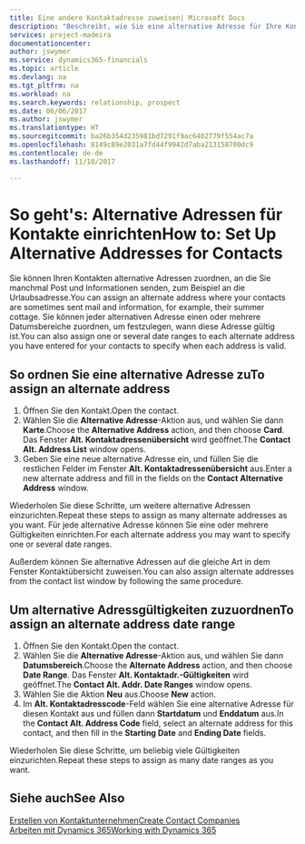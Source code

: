 ```yaml
---
title: Eine andere Kontaktadresse zuweisen| Microsoft Docs
description: "Beschreibt, wie Sie eine alternative Adresse für Ihre Kontakte zuweisen, an die Sie manchmal Informationen senden."
services: project-madeira
documentationcenter: 
author: jswymer
ms.service: dynamics365-financials
ms.topic: article
ms.devlang: na
ms.tgt_pltfrm: na
ms.workload: na
ms.search.keywords: relationship, prospect
ms.date: 06/06/2017
ms.author: jswymer
ms.translationtype: HT
ms.sourcegitcommit: ba26b354d235981bd7291f9ac6402779f554ac7a
ms.openlocfilehash: 8149c89e2031a7fd44f9942d7aba213158700dc9
ms.contentlocale: de-de
ms.lasthandoff: 11/10/2017

---
```

# <a name="how-to-set-up-alternative-addresses-for-contacts"></a><span data-ttu-id="7adb4-103">So geht's: Alternative Adressen für Kontakte einrichten</span><span class="sxs-lookup"><span data-stu-id="7adb4-103">How to: Set Up Alternative Addresses for Contacts</span></span>
<span data-ttu-id="7adb4-104">Sie können Ihren Kontakten alternative Adressen zuordnen, an die Sie manchmal Post und Informationen senden, zum Beispiel an die Urlaubsadresse.</span><span class="sxs-lookup"><span data-stu-id="7adb4-104">You can assign an alternate address where your contacts are sometimes sent mail and information, for example, their summer cottage.</span></span> <span data-ttu-id="7adb4-105">Sie können jeder alternativen Adresse einen oder mehrere Datumsbereiche zuordnen, um festzulegen, wann diese Adresse gültig ist.</span><span class="sxs-lookup"><span data-stu-id="7adb4-105">You can also assign one or several date ranges to each alternate address you have entered for your contacts to specify when each address is valid.</span></span>

## <a name="to-assign-an-alternate-address"></a><span data-ttu-id="7adb4-106">So ordnen Sie eine alternative Adresse zu</span><span class="sxs-lookup"><span data-stu-id="7adb4-106">To assign an alternate address</span></span>
1. <span data-ttu-id="7adb4-107">Öffnen Sie den Kontakt.</span><span class="sxs-lookup"><span data-stu-id="7adb4-107">Open the contact.</span></span>
2. <span data-ttu-id="7adb4-108">Wählen Sie die **Alternative Adresse**-Aktion aus, und wählen Sie dann **Karte**.</span><span class="sxs-lookup"><span data-stu-id="7adb4-108">Choose the **Alternative Address** action, and then choose **Card**.</span></span> <span data-ttu-id="7adb4-109">Das Fenster **Alt. Kontaktadressenübersicht** wird geöffnet.</span><span class="sxs-lookup"><span data-stu-id="7adb4-109">The **Contact Alt. Address List** window opens.</span></span>
3. <span data-ttu-id="7adb4-110">Geben Sie eine neue alternative Adresse ein, und füllen Sie die restlichen Felder im Fenster **Alt. Kontaktadressenübersicht** aus.</span><span class="sxs-lookup"><span data-stu-id="7adb4-110">Enter a new alternate address and fill in the fields on the **Contact Alternative Address** window.</span></span>

<span data-ttu-id="7adb4-111">Wiederholen Sie diese Schritte, um weitere alternative Adressen einzurichten.</span><span class="sxs-lookup"><span data-stu-id="7adb4-111">Repeat these steps to assign as many alternate addresses as you want.</span></span> <span data-ttu-id="7adb4-112">Für jede alternative Adresse können Sie eine oder mehrere Gültigkeiten einrichten.</span><span class="sxs-lookup"><span data-stu-id="7adb4-112">For each alternate address you may want to specify one or several date ranges.</span></span>

<span data-ttu-id="7adb4-113">Außerdem können Sie alternative Adressen auf die gleiche Art in dem Fenster Kontaktübersicht zuweisen.</span><span class="sxs-lookup"><span data-stu-id="7adb4-113">You can also assign alternate addresses from the contact list window by following the same procedure.</span></span>

## <a name="to-assign-an-alternate-address-date-range"></a><span data-ttu-id="7adb4-114">Um alternative Adressgültigkeiten zuzuordnen</span><span class="sxs-lookup"><span data-stu-id="7adb4-114">To assign an alternate address date range</span></span>
1. <span data-ttu-id="7adb4-115">Öffnen Sie den Kontakt.</span><span class="sxs-lookup"><span data-stu-id="7adb4-115">Open the contact.</span></span>
2. <span data-ttu-id="7adb4-116">Wählen Sie die **Alternative Adresse**-Aktion aus, und wählen Sie dann **Datumsbereich**.</span><span class="sxs-lookup"><span data-stu-id="7adb4-116">Choose the **Alternate Address** action, and then choose **Date Range**.</span></span> <span data-ttu-id="7adb4-117">Das Fenster **Alt. Kontaktadr.-Gültigkeiten** wird geöffnet.</span><span class="sxs-lookup"><span data-stu-id="7adb4-117">The **Contact Alt. Addr. Date Ranges** window opens.</span></span>
3. <span data-ttu-id="7adb4-118">Wählen Sie die Aktion **Neu** aus.</span><span class="sxs-lookup"><span data-stu-id="7adb4-118">Choose **New** action.</span></span>
4. <span data-ttu-id="7adb4-119">Im **Alt. Kontaktadresscode**-Feld wählen Sie eine alternative Adresse für diesen Kontakt aus und füllen dann **Startdatum** und **Enddatum** aus.</span><span class="sxs-lookup"><span data-stu-id="7adb4-119">In the **Contact Alt. Address Code** field, select an alternate address for this contact, and then fill in the **Starting Date** and **Ending Date** fields.</span></span>

<span data-ttu-id="7adb4-120">Wiederholen Sie diese Schritte, um beliebig viele Gültigkeiten einzurichten.</span><span class="sxs-lookup"><span data-stu-id="7adb4-120">Repeat these steps to assign as many date ranges as you want.</span></span>

## <a name="see-also"></a><span data-ttu-id="7adb4-121">Siehe auch</span><span class="sxs-lookup"><span data-stu-id="7adb4-121">See Also</span></span>
[<span data-ttu-id="7adb4-122">Erstellen von Kontaktunternehmen</span><span class="sxs-lookup"><span data-stu-id="7adb4-122">Create Contact Companies</span></span>](marketing-create-contact-companies.md)  
[<span data-ttu-id="7adb4-123">Arbeiten mit Dynamics 365</span><span class="sxs-lookup"><span data-stu-id="7adb4-123">Working with Dynamics 365</span></span>](ui-work-product.md)

